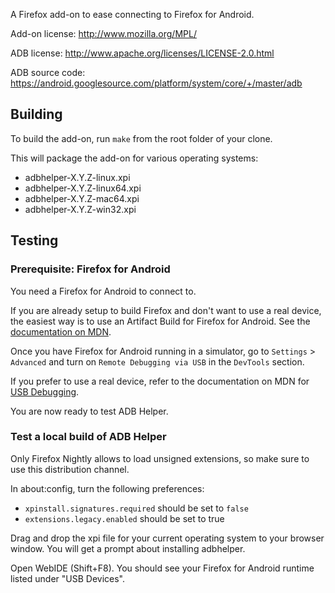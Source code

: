A Firefox add-on to ease connecting to Firefox for Android.

Add-on license: http://www.mozilla.org/MPL/

ADB license: http://www.apache.org/licenses/LICENSE-2.0.html

ADB source code: https://android.googlesource.com/platform/system/core/+/master/adb

## Building

To build the add-on, run `make` from the root folder of your clone.

This will package the add-on for various operating systems:
- adbhelper-X.Y.Z-linux.xpi
- adbhelper-X.Y.Z-linux64.xpi
- adbhelper-X.Y.Z-mac64.xpi
- adbhelper-X.Y.Z-win32.xpi

## Testing

### Prerequisite: Firefox for Android

You need a Firefox for Android to connect to.

If you are already setup to build Firefox and don't want to use a real device, the easiest way is to use an Artifact Build for Firefox for Android. See the [documentation on MDN](https://developer.mozilla.org/en-US/docs/Mozilla/Developer_guide/Build_Instructions/Simple_Firefox_for_Android_build#I_want_to_work_on_the_front-end).

Once you have Firefox for Android running in a simulator, go to `Settings` > `Advanced` and turn on `Remote Debugging via USB` in the `DevTools` section.

If you prefer to use a real device, refer to the documentation on MDN for [USB Debugging](https://developer.mozilla.org/en-US/docs/Tools/Remote_Debugging/Debugging_Firefox_for_Android_with_WebIDE).

You are now ready to test ADB Helper.

### Test a local build of ADB Helper

Only Firefox Nightly allows to load unsigned extensions, so make sure to use this distribution channel.

In about:config, turn the following preferences:
- `xpinstall.signatures.required` should be set to `false`
- `extensions.legacy.enabled` should be set to true

Drag and drop the xpi file for your current operating system to your browser window. You will get a prompt about installing adbhelper.

Open WebIDE (Shift+F8). You should see your Firefox for Android runtime listed under "USB Devices".
